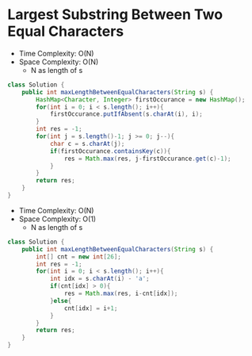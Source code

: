 # Largest Substring Between Two Equal Characters

- Time Complexity: O(N)
- Space Complexity: O(N)
  - N as length of s

```java
class Solution {
    public int maxLengthBetweenEqualCharacters(String s) {
        HashMap<Character, Integer> firstOccurance = new HashMap();
        for(int i = 0; i < s.length(); i++){
            firstOccurance.putIfAbsent(s.charAt(i), i);
        }
        int res = -1;
        for(int j = s.length()-1; j >= 0; j--){
            char c = s.charAt(j);
            if(firstOccurance.containsKey(c)){
                res = Math.max(res, j-firstOccurance.get(c)-1);
            }
        }
        return res;
    }
}
```

- Time Complexity: O(N)
- Space Complexity: O(1)
  - N as length of s

```java
class Solution {
    public int maxLengthBetweenEqualCharacters(String s) {
        int[] cnt = new int[26];
        int res = -1;
        for(int i = 0; i < s.length(); i++){
            int idx = s.charAt(i) - 'a';
            if(cnt[idx] > 0){
                res = Math.max(res, i-cnt[idx]);
            }else{
                cnt[idx] = i+1;
            }
        }
        return res;
    }
}
```
